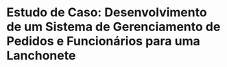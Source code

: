 # Estudo de Caso: Desenvolvimento de um Sistema de Gerenciamento de Pedidos e Funcionários para uma Lanchonete
